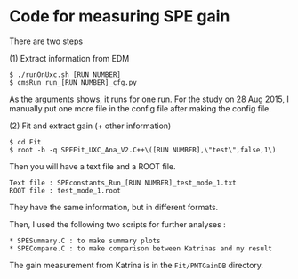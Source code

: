 Code for measuring SPE gain 
=== 

There are two steps 

(1) Extract information from EDM 

```
$ ./runOnUxc.sh [RUN NUMBER]  
$ cmsRun run_[RUN NUMBER]_cfg.py
```

As the arguments shows, it runs for one run. For the study on 28 Aug 2015, I manually put one more file in the config file after making the config file. 

(2) Fit and extract gain (+ other information)  

```
$ cd Fit
$ root -b -q SPEFit_UXC_Ana_V2.C++\([RUN NUMBER],\"test\",false,1\)  
```

Then you will have a text file and a ROOT file. 

```
Text file : SPEconstants_Run_[RUN NUMBER]_test_mode_1.txt 
ROOT file : test_mode_1.root 
```

They have the same information, but in different formats. 

Then, I used the following two scripts for further analyses :  

```
* SPESummary.C : to make summary plots 
* SPECompare.C : to make comparison between Katrinas and my result 
``` 

The gain measurement from Katrina is in the `Fit/PMTGainDB` directory.
